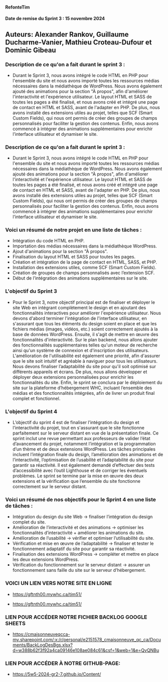 #### RefonteTim

#### Date de remise du Sprint 3 : 15 novembre 2024

## Auteurs: Alexander Rankov, Guillaume Ducharme-Vanier, Mathieu Croteau-Dufour et Dominic Gibeau
### Description de ce qu'on a fait durant le sprint 3 :
 - Durant le Sprint 3, nous avons intégré le code HTML en PHP pour l'ensemble du site et nous avons importé toutes les ressources médias nécessaires dans la médiathèque de WordPress. Nous avons également ajouté des animations pour la section "À propos", afin d'améliorer l'interactivité et l'expérience utilisateur. Le layout HTML et SASS de toutes les pages a été finalisé, et nous avons créé et intégré une page de contact en HTML et SASS, avant de l'adapter en PHP. De plus, nous avons installé des extensions utiles au projet, telles que SCF (Smart Custom Fields), qui nous ont permis de créer des groupes de champs personnalisés pour faciliter la gestion des contenus. Enfin, nous avons commencé à intégrer des animations supplémentaires pour enrichir l’interface utilisateur et dynamiser le site.

### Description de ce qu'on a fait durant le sprint 3 :

- Durant le Sprint 3, nous avons intégré le code HTML en PHP pour l'ensemble du site et nous avons importé toutes les ressources médias nécessaires dans la médiathèque de WordPress. Nous avons également ajouté des animations pour la section "À propos", afin d'améliorer l'interactivité et l'expérience utilisateur. Le layout HTML et SASS de toutes les pages a été finalisé, et nous avons créé et intégré une page de contact en HTML et SASS, avant de l'adapter en PHP. De plus, nous avons installé des extensions utiles au projet, telles que SCF (Smart Custom Fields), qui nous ont permis de créer des groupes de champs personnalisés pour faciliter la gestion des contenus. Enfin, nous avons commencé à intégrer des animations supplémentaires pour enrichir l’interface utilisateur et dynamiser le site.

### Voici un résumé de notre projet en une liste de tâches :

- Intégration du code HTML en PHP.
- Importation des médias nécessaires dans la médiathèque WordPress.
- Ajout d'animations pour la section "À propos".
- Finalisation du layout HTML et SASS pour toutes les pages.
- Création et intégration de la page de contact en HTML, SASS, et PHP.
- Installation des extensions utiles, comme SCF (Smart Custom Fields).
- Création de groupes de champs personnalisés avec l’extension SCF.
- Début de l’intégration des animations supplémentaires sur le site.

### L'objectif du Sprint 3

- Pour le Sprint 3, notre objectif principal est de finaliser et déployer le site Web en intégrant complètement le design et en ajoutant des fonctionnalités interactives pour améliorer l'expérience utilisateur. Nous devons d'abord terminer l'intégration de l'interface utilisateur, en s'assurant que tous les éléments du design soient en place et que les fichiers médias (images, vidéos, etc.) soient correctement ajoutés à la base de données WordPress. Ensuite, il s'agit de mettre en œuvre des fonctionnalités d'interactivité. Sur le plan backend, nous allons ajouter des fonctionnalités supplémentaires telles qu'un moteur de recherche ainsi qu'un système de connexion et d'inscription des utilisateurs. L'amélioration de l'utilisabilité est également une priorité, afin d'assurer que le site soit intuitif et agréable à naviguer pour tous les utilisateurs. Nous devons finaliser l’adaptabilité du site pour qu'il soit optimisé sur différents appareils et écrans. De plus, nous allons développer et déployer deux extensions personnalisées pour enrichir les fonctionnalités du site. Enfin, le sprint se conclura par le déploiement du site sur la plateforme d’hébergement WHC, incluant l’ensemble des médias et des fonctionnalités intégrées, afin de livrer un produit final complet et fonctionnel.

### L'objectif du Sprint 4

- L’objectif du sprint 4 est de finaliser l’intégration du design et l’interactivité du projet, tout en s'assurant que le site fonctionne parfaitement sur le serveur distant en vue de la présentation finale. Ce sprint inclut une revue permettant aux professeurs de valider l’état d’avancement du projet, notamment l’intégration et la programmation d’un thème et de deux extensions WordPress. Les tâches principales incluent l’intégration finale du design, l’amélioration des animations et de l’interactivité, l’optimisation de l’usabilité et l’adaptabilité du site pour garantir sa réactivité. Il est également demandé d’effectuer des tests d’accessibilité avec l’outil Lighthouse et de corriger les éventuels problèmes. Le sprint se termine par la mise en œuvre des deux extensions et la vérification que l’ensemble du site fonctionne correctement sur le serveur distant.

### Voici un résumé de nos objectifs pour le Sprint 4 en une liste de tâches :

- Intégration du design du site Web -> finaliser l’intégration du design complet du site.
- Amélioration de l’interactivité et des animations -> optimiser les fonctionnalités d’interactivité + améliorer les animations du site.
- Amélioration de l’usabilité -> vérifier et optimiser l’utilisabilité du site.
- Vérification et mise en œuvre de l’adaptabilité -> finaliser et tester le fonctionnement adaptatif du site pour garantir sa réactivité.
- Finalisation des extensions WordPress -> compléter et mettre en place les deux extensions WordPress.
- Vérification du fonctionnement sur le serveur distant -> assurer un fonctionnement sans faille du site sur le serveur d’hébergement.

### VOICI UN LIEN VERS NOTRE SITE EN LIGNE
 - https://gftnth00.mywhc.ca/tim51/

- https://gftnth00.mywhc.ca/tim51/

### LIEN POUR ACCÉDER NOTRE FICHIER BACKLOG GOOGLE SHEETS

- https://cmaisonneuveqcca-my.sharepoint.com/:x:/r/personal/e2151578_cmaisonneuve_qc_ca/Documents/BackLogDesBgs.xlsx?d=w388b62f3f92a4ca09146e108ae084c61&csf=1&web=1&e=QvQNBu

### LIEN POUR ACCÉDER À NOTRE GITHUB-PAGE:

- https://5w5-2024-gr2-7.github.io/Content/
